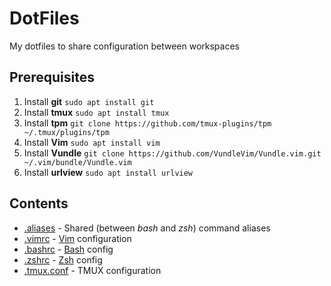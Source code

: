 # DotFiles

My dotfiles to share configuration between workspaces 

## Prerequisites

1. Install **git** `sudo apt install git`
1. Install **tmux** `sudo apt install tmux`
1. Install **tpm** `git clone https://github.com/tmux-plugins/tpm ~/.tmux/plugins/tpm`
1. Install **Vim** `sudo apt install vim`
1. Install **Vundle** `git clone https://github.com/VundleVim/Vundle.vim.git ~/.vim/bundle/Vundle.vim`
1. Install **urlview** `sudo apt install urlview`

## Contents

- [.aliases](.aliases) - Shared (between *bash* and *zsh*) command aliases
- [.vimrc](.vimrc) - [Vim](https://www.vim.org/) configuration
- [.bashrc](.bashrc) - [Bash](https://www.gnu.org/software/bash/) config
- [.zshrc](.zshrc) - [Zsh](http://www.zsh.org/) config
- [.tmux.conf](.tmux.conf) - TMUX configuration

